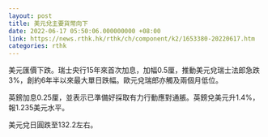 ```yaml
---
layout: post
title: 美元兌主要貨幣向下
date: 2022-06-17 05:50:06.000000000 +08:00
link: https://news.rthk.hk/rthk/ch/component/k2/1653380-20220617.htm
categories: rthk
---
```


美元匯價下跌。瑞士央行15年來首次加息，加幅0.5厘，推動美元兌瑞士法郎急跌3%，創約6年半以來最大單日跌幅。歐元兌瑞郎亦觸及兩個月低位。

英鎊加息0.25厘，並表示已準備好採取有力行動應對通脹。英鎊兌美元升1.4%，報1.235美元水平。

美元兌日圓跌至132.2左右。
